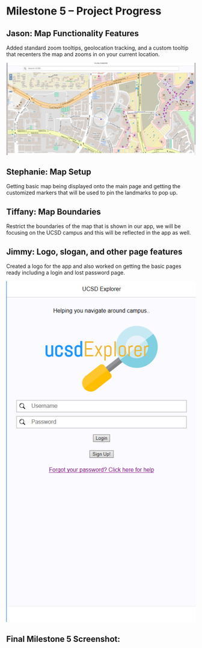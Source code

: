 <h1> Milestone 5 – Project Progress </h1>

<h2> Jason: Map Functionality Features </h2>
<p> 
Added standard zoom tooltips, geolocation tracking, and a custom tooltip that recenters the map and zooms in on your current location.
</p>

![alt text][jason_update]


<h2> Stephanie: Map Setup </h2>
<p> 
Getting basic map being displayed onto the main page and getting the customized markers that will be used to pin the landmarks to pop up.
</p>

<h2> Tiffany: Map Boundaries </h2>
<p> 
Restrict the boundaries of the map that is shown in our app, we will be focusing on the UCSD campus and this will be reflected in the app as well. 
</p>


<h2> Jimmy: Logo, slogan, and other page features </h2>
<p> 
Created a logo for the app and also worked on getting the basic pages ready including a login and lost password page.
</p>

![alt text][jimmy_update]



<h2> Final Milestone 5 Screenshot: </h2>


[jason_update]: ../images/milestone5/jason.png "Jason's Screenshot"
[jimmy_update]: ../images/milestone5/jimmy.png "Jimmy's Screenshot"

